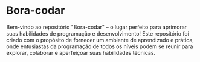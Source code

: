 # Bora-codar
Bem-vindo ao repositório "Bora-codar" – o lugar perfeito para aprimorar suas habilidades de programação e desenvolvimento! Este repositório foi criado com o propósito de fornecer um ambiente de aprendizado e prática, onde entusiastas da programação de todos os níveis podem se reunir para explorar, colaborar e aperfeiçoar suas habilidades técnicas.
